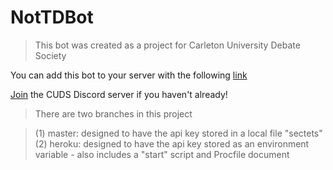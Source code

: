 # NotTDBot
 
> This bot was created as a project for Carleton University Debate Society

You can add this bot to your server with the following [link](https://discordapp.com/oauth2/authorize?client_id=695434891638341733&scope=bot&permissions=8)

[Join](https://discord.gg/XGnjJZz) the CUDS Discord server if you haven't already!

> There are two branches in this project

> (1) master: designed to have the api key stored in a local file "sectets"
> (2) heroku: designed to have the api key stored as an environment variable - also includes a "start" script and Procfile document
